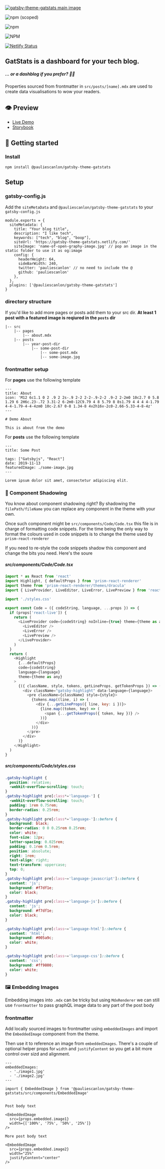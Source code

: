 <a href="https://gatsby-theme-gatstats.netlify.com/" target="_blank">
<img src="https://gatsby-theme-gatstats.netlify.com/images/gatstats-open-graph-image.jpg" alt="gatsby-theme-gatstats main image" />
</a>

<div>

![npm (scoped)](https://img.shields.io/npm/v/@pauliescanlon/gatsby-theme-gatstats?style=flat-square)

![npm](https://img.shields.io/npm/dt/@pauliescanlon/gatsby-theme-gatstats?style=flat-square)

![NPM](https://img.shields.io/npm/l/@pauliescanlon/gatsby-theme-gatstats?style=flat-square)

[![Netlify Status](https://api.netlify.com/api/v1/badges/675dda28-97f6-471c-9418-ae8357e30fcd/deploy-status)](https://app.netlify.com/sites/gatsby-theme-gatstats/deploys)

</div>

## GatStats is a dashboard for your tech blog.

##### ... or a dashblog if you prefer? 🤷‍♂️

Properties sourced from frontmatter in `src/posts/[name].mdx` are used to create data visualisations to wow your readers.

## 👁️ Preview

- [Live Demo](https://gatsby-theme-gatstats.netlify.com/)
- [Storybook](https://gatsby-theme-gatstats.netlify.com/storybook/)

## 🚀 Getting started

### Install

```
npm install @pauliescanlon/gatsby-theme-gatstats
```

## Setup

### gatsby-config.js

Add the `siteMetaData` and `@pauliescanlon/gatsby-theme-gatstats` to your `gatsby-config.js`

```
module.exports = {
  siteMetadata: {
    title: "Your blog title",
    description: "I like tech",
    keywords: ["tech", "blog", "boop"],
    siteUrl: 'https://gatsby-theme-gatstats.netlify.com/'
    siteImage: 'name-of-open-graphy-image.jpg' // pop an image in the static folder to use it as og:image
    config: {
      headerHeight: 64,
      sideBarWidth: 240,
      twitter: 'pauliescanlon' // no need to include the @
      github: 'pauliescanlon'
    },
  },
  plugins: ['@pauliescanlon/gatsby-theme-gatstats']
}
```

### directory structure

If you'd like to add more pages or posts add them to your src dir. **At least 1 post with a featured image is reqiured in the `posts` dir**

<!-- prettier-ignore -->
```
|-- src
    |-- pages
        |-- about.mdx
    |-- posts
        |-- year-post-dir
            |-- some-post-dir
                |-- some-post.mdx
                |-- some-image.jpg
```

### frontmatter setup

For **pages** use the following template

```
---
title: About
icon: 'M12 6c1.1 0 2 .9 2 2s-.9 2-2 2-2-.9-2-2 .9-2 2-2m0 10c2.7 0 5.8 1.29 6 2H6c.23-.72 3.31-2 6-2m0-12C9.79 4 8 5.79 8 8s1.79 4 4 4 4-1.79 4-4-1.79-4-4-4zm0 10c-2.67 0-8 1.34-8 4v2h16v-2c0-2.66-5.33-4-8-4z'
---

# Demo About

This is about from the demo

```

For **posts** use the following template

```
---
title: Some Post

tags: ["Gatsbyjs", "React"]
date: 2019-11-13
featuredImage: ./some-image.jpg
---

Lorem ipsum dolor sit amet, consectetur adipiscing elit.
```

### 👥 Component Shadowing

You know about component shadowing right? By shadowing the `filePath/fileName` you can replace any component in the theme with your own.

Once such component might be `src/components/Code/Code.tsx` this file is in charge of formatting code snippets. For the time being the only way to format the colours used in code snippets is to change the theme used by `prism-react-renderer`

If you need to re-style the code snippets shadow this component and change the bits you need. Here's the soure

##### src/components/Code/Code.tsx

```js
import * as React from 'react'
import Highlight, { defaultProps } from 'prism-react-renderer'
import theme from 'prism-react-renderer/themes/dracula'
import { LiveProvider, LiveEditor, LiveError, LivePreview } from 'react-live'

import './styles.css'

export const Code = ({ codeString, language, ...props }) => {
  if (props['react-live']) {
    return (
      <LiveProvider code={codeString} noInline={true} theme={theme as any}>
        <LiveEditor />
        <LiveError />
        <LivePreview />
      </LiveProvider>
    )
  }
  return (
    <Highlight
      {...defaultProps}
      code={codeString}
      language={language}
      theme={theme as any}
    >
      {({ className, style, tokens, getLineProps, getTokenProps }) => (
        <div className="gatsby-highlight" data-language={language}>
          <pre className={className} style={style}>
            {tokens.map((line, i) => (
              <div {...getLineProps({ line, key: i })}>
                {line.map((token, key) => (
                  <span {...getTokenProps({ token, key })} />
                ))}
              </div>
            ))}
          </pre>
        </div>
      )}
    </Highlight>
  )
}

```

##### src/components/Code/styles.css

```css
.gatsby-highlight {
  position: relative;
  -webkit-overflow-scrolling: touch;
}
.gatsby-highlight pre[class*='language-'] {
  -webkit-overflow-scrolling: touch;
  padding: 1rem 0.75rem;
  border-radius: 0.25rem;
}
.gatsby-highlight pre[class*='language-']::before {
  background: black;
  border-radius: 0 0 0.25rem 0.25rem;
  color: white;
  font-size: 12px;
  letter-spacing: 0.025rem;
  padding: 0.1rem 0.5rem;
  position: absolute;
  right: 1rem;
  text-align: right;
  text-transform: uppercase;
  top: 0;
}
.gatsby-highlight pre[class~='language-javascript']::before {
  content: 'js';
  background: #f7df1e;
  color: black;
}
.gatsby-highlight pre[class~='language-js']::before {
  content: 'js';
  background: #f7df1e;
  color: black;
}

.gatsby-highlight pre[class~='language-html']::before {
  content: 'html';
  background: #005a9c;
  color: white;
}

.gatsby-highlight pre[class~='language-css']::before {
  content: 'css';
  background: #ff9800;
  color: white;
}
```

### 🖼️ Embedding Images

Embedding images into `.mdx` can be tricky but using `MdxRenderer` we can still use `frontmatter` to pass graphQL image data to any part of the post body

### frontmatter

Add locally sourced images to frontmatter using `embeddedImages` and import the `EmbeddedImage` component from the theme.

Then use it to reference an image from `embeddedImages`. There's a couple of optional helper props for `width` and `justifyContent` so you get a bit more control over sizd and alignment.

```
---
embeddedImages:
  - './image1.jpg'
  - './image2.jpg'
---

import { EmbeddedImage } from '@pauliescanlon/gatsby-theme-gatstats/src/components/EmbeddedImage'


Post body text

<EmbeddedImage
  src={props.embedded.image1}
  width={['100%', '75%', '50%', '25%']}
/>

More post body text

<EmbeddedImage
  src={props.embedded.image2}
  width="25%"
  justifyContent="center"
/>

```
